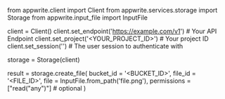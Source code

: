 from appwrite.client import Client
from appwrite.services.storage import Storage
from appwrite.input_file import InputFile

client = Client()
client.set_endpoint('https://example.com/v1') # Your API Endpoint
client.set_project('<YOUR_PROJECT_ID>') # Your project ID
client.set_session('') # The user session to authenticate with

storage = Storage(client)

result = storage.create_file(
    bucket_id = '<BUCKET_ID>',
    file_id = '<FILE_ID>',
    file = InputFile.from_path('file.png'),
    permissions = ["read("any")"] # optional
)
